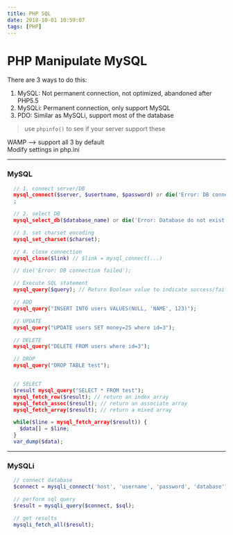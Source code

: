 ```yaml
---
title: PHP SQL
date: 2018-10-01 10:59:07
tags: [PHP]
---
```


# PHP Manipulate MySQL

There are 3 ways to do this:

1. MySQL: Not permanent connection, not optimized, abandoned after PHP5.5
2. MySQLi: Permanent connection, only support MySQL
3. PDO: Similar as MySQLi, support most of the database

> use `phpinfo()` to see if your server support these

WAMP --> support all 3 by default  
Modify settings in php.ini

---

### MySQL

```php
  // 1. connect server/DB
  mysql_connect($server, $usertname, $password) or die('Error: DB connection failed.')
  ;

  // 2. select DB
  mysql_select_db($database_name) or die('Error: Database do not exist.');

  // 3. set charset encoding
  mysql_set_charset($charset);

  // 4. close connection
  mysql_close($link) // $link = mysql_connect(...)

  // die('Error: DB connection failed');

  // Execute SQL statement
  mysql_query($query); // Return Boolean value to indicate success/fail

  // ADD
  mysql_query("INSERT INTO users VALUES(NULL, 'NAME', 123)");

  // UPDATE
  mysql_query("UPDATE users SET money=25 where id=3");

  // DELETE
  mysql_query("DELETE FROM users where id=3");

  // DROP
  mysql_query("DROP TABLE test");


  // SELECT
  $result mysql_query("SELECT * FROM test");
  mysql_fetch_row($result); // return an index array
  mysql_fetch_assoc($result); // return an associate array
  mysql_fetch_array($result); // return a mixed array

  while($line = mysql_fetch_array($result)) {
    $data[] = $line;
  }
  var_dump($data);
```

---

### MySQLi

```php
  // connect database
  $connect = mysqli_connect('host', 'username', 'password', 'database');

  // perform sql query
  $result = mysqli_query($connect, $sql);

  // get results
  mysqli_fetch_all($result);
```

